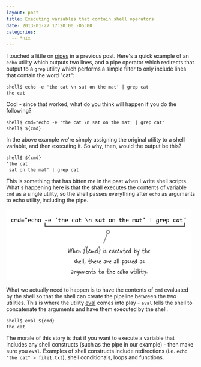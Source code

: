 ```yaml
---
layout: post
title: Executing variables that contain shell operators
date: 2013-01-27 17:20:00 -05:00
categories:
  -- *nix
---
```


I touched a little on [pipes](/2012/10/30/useless-cats/) in a previous post.
Here's a quick example of an `echo` utility which outputs two lines, and a pipe operator
which redirects that output to a `grep` utility which performs a simple filter to only include
lines that contain the word "cat":

    shell$ echo -e 'the cat \n sat on the mat' | grep cat
    the cat

Cool - since that worked, what do you think will happen if you do the following?

    shell$ cmd="echo -e 'the cat \n sat on the mat' | grep cat"
    shell$ ${cmd}

In the above example we're simply assigning the original utility to a
shell variable, and then executing it. So why, then, would the output be this?

    shell$ ${cmd}
    'the cat
     sat on the mat' | grep cat

This is something that has bitten me in the past when I write shell scripts. What's happening
here is that the shall executes the contents of variable `cmd` as a single utility, so
the shell passes everything after `echo` as arguments to echo utility, including the pipe.

![variable-execution](/images/variable-execution.png)

What we actually need to happen is to have the contents of `cmd` evaluated by the shell so that
the shell can create the pipeline between the two utilities. This is where the utility
[eval](http://www.unix.com/man-page/posix/1posix/eval/)
comes into play - `eval` tells the shell to concatenate the arguments and have them executed
by the shell.

    shell$ eval ${cmd}
    the cat

The morale of this story is that if you want to execute a variable that includes any shell constructs
(such as the pipe in our example) - then make sure you `eval`. Examples of shell constructs include
redirections (i.e. `echo "the cat" > file1.txt`), shell conditionals, loops and functions.
